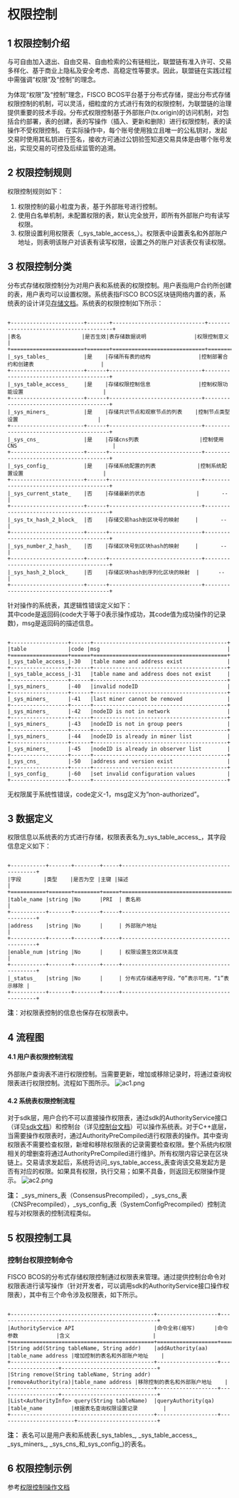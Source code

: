 # 权限控制

## 1 权限控制介绍

与可自由加入退出、自由交易、自由检索的公有链相比，联盟链有准入许可、交易多样化、基于商业上隐私及安全考虑、高稳定性等要求。因此，联盟链在实践过程中需强调“权限”及“控制”的理念。

为体现“权限”及“控制”理念，FISCO BCOS平台基于分布式存储，提出分布式存储权限控制的机制，可以灵活，细粒度的方式进行有效的权限控制，为联盟链的治理提供重要的技术手段。分布式权限控制基于外部账户(tx.origin)的访问机制，对包括合约部署，表的创建，表的写操作（插入、更新和删除）进行权限控制，表的读操作不受权限控制。 在实际操作中，每个账号使用独立且唯一的公私钥对，发起交易时使用其私钥进行签名，接收方可通过公钥验签知道交易具体是由哪个账号发出，实现交易的可控及后续监管的追溯。     

## 2 权限控制规则
权限控制规则如下：    
1. 权限控制的最小粒度为表，基于外部账号进行控制。     
2. 使用白名单机制，未配置权限的表，默认完全放开，即所有外部账户均有读写权限。    
3. 权限设置利用权限表（\_sys_table_access_）。权限表中设置表名和外部账户地址，则表明该账户对该表有读写权限，设置之外的账户对该表仅有读权限。

## 3 权限控制分类

分布式存储权限控制分为对用户表和系统表的权限控制。用户表指用户合约所创建的表，用户表均可以设置权限。系统表指FISCO BCOS区块链网络内置的表，系统表的设计详见[存储文档](../storage/storage.md)。系统表的权限控制如下所示：   

```eval_rst

+-----------------------+-------+-----------------------------+----------------------------------------+
|表名                   |是否生效|表存储数据说明               |权限控制意义                             |
+=======================+=======+=============================+========================================+
|_sys_tables_           |是    |存储所有表的结构               |控制部署合约和创建表                     |
+-----------------------+------+-----------------------------+----------------------------------------+
|_sys_table_access_     |是    |存储权限控制信息               |控制权限功能设置                         |
+-----------------------+------+-----------------------------+----------------------------------------+
|_sys_miners_           |是    |存储共识节点和观察节点的列表    |控制节点类型设置                         |
+-----------------------+------+-----------------------------+----------------------------------------+
|_sys_cns_              |是    |存储cns列表                   |控制使用CNS                              |
+-----------------------+------+-----------------------------+----------------------------------------+
|_sys_config_           |是    |存储系统配置的列表             |控制系统配置设置                         |
+-----------------------+------+-----------------------------+----------------------------------------+
|_sys_current_state_    |否    |存储最新的状态                |       --                                |
+-----------------------+------+-----------------------------+----------------------------------------+
|_sys_tx_hash_2_block_  |否    |存储交易hash到区块号的映射     |       --                               |
+-----------------------+------+-----------------------------+----------------------------------------+
|_sys_number_2_hash_    |否    |存储区块号到区块hash的映射     |       --                               |
+-----------------------+------+-----------------------------+----------------------------------------+
|_sys_hash_2_block_     |否    |存储区块hash到序列化区块的映射  |      --                               |
+-----------------------+------+-----------------------------+----------------------------------------+

```
针对操作的系统表，其逻辑性错误定义如下：   
其中code是返回码(code大于等于0表示操作成功，其code值为成功操作的记录数)，msg是返回码的描述信息。   

```eval_rst

+------------------+------+------------------------------------------+
|table             |code |msg                                        |
+==================+======+==========================================+
|_sys_table_access_|-30   |table name and address exist              |
+------------------+------+------------------------------------------+
|_sys_table_access_|-31   |table name and address does not exist     |
+------------------+------+------------------------------------------+
|_sys_miners_      |-40   |invalid nodeID                            |
+------------------+------+------------------------------------------+
|_sys_miners_      |-41   |last miner cannot be removed              |
+------------------+------+------------------------------------------+
|_sys_miners_      |-42   |nodeID is not in network                  |
+------------------+------+------------------------------------------+
|_sys_miners_      |-43   |nodeID is not in group peers              |
+------------------+------+------------------------------------------+
|_sys_miners_      |-44   |nodeID is already in miner list           |
+------------------+------+------------------------------------------+
|_sys_miners_      |-45   |nodeID is already in observer list        |
+------------------+------+------------------------------------------+
|_sys_cns_         |-50   |address and version exist                 |
+------------------+------+------------------------------------------+
|_sys_config_      |-60   |set invalid configuration values          |
+------------------+------+------------------------------------------+

```

无权限属于系统性错误，code定义-1，msg定义为“non-authorized”。

## 3 数据定义
权限信息以系统表的方式进行存储，权限表表名为_sys_table_access_，其字段信息定义如下：

```eval_rst

+-----------+-------+--------+-----+-------------------------------------------+
|字段       |类型    |是否为空 |主键 |描述                                       |
+===========+=======+========+=====+===========================================+
|table_name |string |No      |PRI  | 表名称                                    |
+-----------+-------+--------+-----+-------------------------------------------+
|address    |string |No      |     | 外部账户地址                               |
+-----------+-------+--------+-----+-------------------------------------------+
|enable_num |string |No      |     | 权限设置生效区块高度                        |
+-----------+-------+--------+-----+-------------------------------------------+
|_status_   |string |No      |     | 分布式存储通用字段，“0”表示可用，“1”表示移除 |
+-----------+-------+--------+-----+-------------------------------------------+

```
**注**：对权限表控制的信息也保存在权限表中。   

## 4 流程图

#### 4.1 用户表权限控制流程
外部账户查询表不进行权限控制。当需要更新，增加或移除记录时，将通过查询权限表进行权限控制。流程如下图所示。
![ac1.png](../../../images/priority_control/ac1.png)

#### 4.2 系统表权限控制流程
对于sdk层，用户合约不可以直接操作权限表，通过sdk的AuthorityService接口（详见[sdk文档](../api/sdk.md)）和控制台（详见[控制台文档](../../manual/console.md)）可以操作系统表。对于C++底层，当需要操作权限表时，通过AuthorityPreCompiled进行权限表的操作。其中查询权限表不需要检查权限，新增和移除权限表的记录需要检查权限。整个系统内权限相关的增删查将通过AuthorityPreCompiled进行维护。所有权限内容记录在区块链上。交易请求发起后，系统将访问_sys_table_access_表查询该交易发起方是否有对应的权限。如果具有权限，执行交易；如果不具备，则返回无权限操作提示。
![ac2.png](../../../images/priority_control/ac2.png)

**注：** _sys_miners_表（ConsensusPrecompiled），_sys_cns_表（CNSPrecompiled），_sys_config_表（SystemConfigPrecompiled）控制流程与对权限表的控制流程类似。

## 5 权限控制工具
### 控制台权限控制命令
FISCO BCOS的分布式存储权限控制通过权限表来管理。通过提供控制台命令对权限表进行读写操作（针对开发者，可以调用sdk的AuthorityService接口操作权限表），其中有三个命令涉及权限表，如下所示。

```eval_rst

+---------------------------------------------+-------------------+-------------------+------------------------------+
|AuthorityService API                         |命令全称(缩写)      |命令参数            |含义                          |
+=============================================+===================+========+=====+===================================+
|String add(String tableName, String addr)    |addAuthority(aa)   |table_name address |增加控制的表名和外部账户地址    |
+---------------------------------------------+-------------------+-------------------+------------------------------+
|String remove(String tableName, String addr) |removeAuthority(ra)|table_name address |移除控制的表名和外部账户地址    |
+---------------------------------------------+-------------------+-------------------+------------------------------+
|List<AuthorityInfo> query(String tableName)  |queryAuthority(qa) |table_name         |根据表名查询权限设置记录        |
+---------------------------------------------+-------------------+------------------------+-------------------------+

```
	
**注：**
 表名可以是用户表和系统表(\_sys_tables_, \_sys_table_access_, \_sys_miners_, \_sys_cns_和_sys_config_)的表名。

## 6 权限控制示例

参考[权限控制操作文档](../../manual/priority_control.md)
